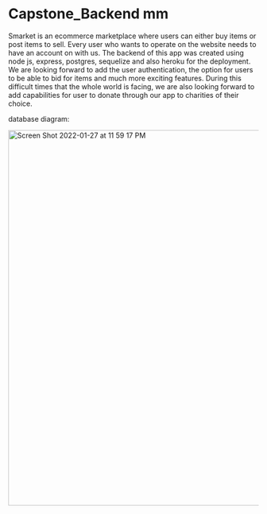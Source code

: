 # Capstone_Backend mm 

Smarket is an ecommerce marketplace where users can either buy items or post items to sell. Every user who wants to operate on the website needs to have an account on with us. The backend of this app was created using node js, express, postgres, sequelize and also heroku for the deployment. We are looking forward to add the user authentication, the option for users to be able to bid for items and much more exciting features. During this difficult times that the whole world is facing, we are also looking forward to add capabilities for user to donate through our app to charities of their choice. 

database diagram:




<img width="755" alt="Screen Shot 2022-01-27 at 11 59 17 PM" src="https://user-images.githubusercontent.com/70614312/151490008-f3073690-68ed-46d3-8b52-e24ae444ab21.png">
